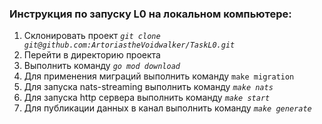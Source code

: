 
### Инструкция по запуску L0 на локальном компьютере:

1. Склонировать проект *`git clone git@github.com:ArtoriastheVoidwalker/TaskL0.git`*
2. Перейти в директорию проекта
3. Выполнить команду *`go mod download`*
4. Для применения миграций выполнить команду `make migration`
5. Для запуска nats-streaming выполнить команду *`make nats`*
6. Для запуска http сервера  выполнить команду *`make start`*
7. Для публикации данных в канал  выполнить команду *`make generate`*

